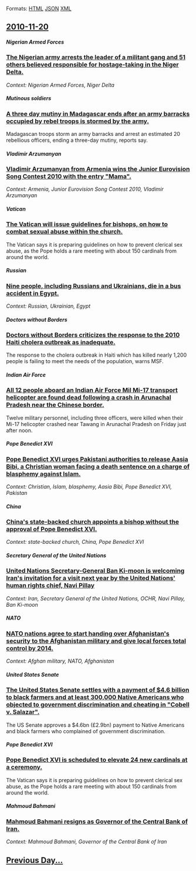 
Formats: [HTML](2010/11/20/index.html)  [JSON](2010/11/20/index.json)  [XML](2010/11/20/index.xml)  

## [2010-11-20](/news/2010/11/20/index.md)

##### Nigerian Armed Forces
### [The Nigerian army arrests the leader of a militant gang and 51 others believed responsible for hostage-taking in the Niger Delta. ](/news/2010/11/20/the-nigerian-army-arrests-the-leader-of-a-militant-gang-and-51-others-believed-responsible-for-hostage-taking-in-the-niger-delta.md)
_Context: Nigerian Armed Forces, Niger Delta_

##### Mutinous soldiers
### [A three day mutiny in Madagascar ends after an army barracks occupied by rebel troops is stormed by the army. ](/news/2010/11/20/a-three-day-mutiny-in-madagascar-ends-after-an-army-barracks-occupied-by-rebel-troops-is-stormed-by-the-army.md)
Madagascan troops storm an army barracks and arrest an estimated 20 rebellious officers, ending a three-day mutiny, reports say.

##### Vladimir Arzumanyan
### [Vladimir Arzumanyan from Armenia wins the Junior Eurovision Song Contest 2010 with the entry "Mama". ](/news/2010/11/20/vladimir-arzumanyan-from-armenia-wins-the-junior-eurovision-song-contest-2010-with-the-entry-mama.md)
_Context: Armenia, Junior Eurovision Song Contest 2010, Vladimir Arzumanyan_

#####  Vatican
### [The Vatican will issue guidelines for bishops, on how to combat sexual abuse within the church. ](/news/2010/11/20/the-vatican-will-issue-guidelines-for-bishops-on-how-to-combat-sexual-abuse-within-the-church.md)
The Vatican says it is preparing guidelines on how to prevent clerical sex abuse, as the Pope holds a rare meeting with about 150 cardinals from around the world.

##### Russian
### [Nine people, including Russians and Ukrainians, die in a bus accident in Egypt. ](/news/2010/11/20/nine-people-including-russians-and-ukrainians-die-in-a-bus-accident-in-egypt.md)
_Context: Russian, Ukrainian, Egypt_

#####  Doctors without Borders
### [ Doctors without Borders criticizes the response to the 2010 Haiti cholera outbreak as inadequate. ](/news/2010/11/20/doctors-without-borders-criticizes-the-response-to-the-2010-haiti-cholera-outbreak-as-inadequate.md)
The response to the cholera outbreak in Haiti which has killed nearly 1,200 people is failing to meet the needs of the population, warns MSF.

##### Indian Air Force
### [All 12 people aboard an Indian Air Force Mil Mi-17 transport helicopter are found dead following a crash in Arunachal Pradesh near the Chinese border. ](/news/2010/11/20/all-12-people-aboard-an-indian-air-force-mil-mi-17-transport-helicopter-are-found-dead-following-a-crash-in-arunachal-pradesh-near-the-chine.md)
Twelve military personnel, including three officers, were killed when their Mi-17 helicopter crashed near Tawang in Arunachal Pradesh on Friday just after noon.

##### Pope Benedict XVI
### [Pope Benedict XVI urges Pakistani authorities to release Aasia Bibi, a Christian woman facing a death sentence on a charge of blasphemy against Islam. ](/news/2010/11/20/pope-benedict-xvi-urges-pakistani-authorities-to-release-aasia-bibi-a-christian-woman-facing-a-death-sentence-on-a-charge-of-blasphemy-agai.md)
_Context: Christian, Islam, blasphemy, Aasia Bibi, Pope Benedict XVI, Pakistan_

##### China
### [China's state-backed church appoints a bishop without the approval of Pope Benedict XVI. ](/news/2010/11/20/china-s-state-backed-church-appoints-a-bishop-without-the-approval-of-pope-benedict-xvi.md)
_Context: state-backed church, China, Pope Benedict XVI_

##### Secretary General of the United Nations
### [United Nations Secretary-General Ban Ki-moon is welcoming Iran's invitation for a visit next year by the United Nations' human rights chief, Navi Pillay ](/news/2010/11/20/united-nations-secretary-general-ban-ki-moon-is-welcoming-iran-s-invitation-for-a-visit-next-year-by-the-united-nations-human-rights-chief.md)
_Context: Iran, Secretary General of the United Nations, OCHR, Navi Pillay, Ban Ki-moon_

##### NATO
### [NATO nations agree to start handing over Afghanistan's security to the Afghanistan military and give local forces total control by 2014. ](/news/2010/11/20/nato-nations-agree-to-start-handing-over-afghanistan-s-security-to-the-afghanistan-military-and-give-local-forces-total-control-by-2014.md)
_Context: Afghan military, NATO, Afghanistan_

##### United States Senate
### [The United States Senate settles with a payment of $4.6 billion to black farmers and at least 300,000 Native Americans who objected to government discrimination and cheating in "Cobell v. Salazar". ](/news/2010/11/20/the-united-states-senate-settles-with-a-payment-of-4-6-billion-to-black-farmers-and-at-least-300-000-native-americans-who-objected-to-gover.md)
The US Senate approves a $4.6bn (£2.9bn) payment to Native Americans and black farmers who complained of government discrimination.

##### Pope Benedict XVI
### [Pope Benedict XVI is scheduled to elevate 24 new cardinals at a ceremony. ](/news/2010/11/20/pope-benedict-xvi-is-scheduled-to-elevate-24-new-cardinals-at-a-ceremony.md)
The Vatican says it is preparing guidelines on how to prevent clerical sex abuse, as the Pope holds a rare meeting with about 150 cardinals from around the world.

##### Mahmoud Bahmani
### [Mahmoud Bahmani resigns as Governor of the Central Bank of Iran. ](/news/2010/11/20/mahmoud-bahmani-resigns-as-governor-of-the-central-bank-of-iran.md)
_Context: Mahmoud Bahmani, Governor of the Central Bank of Iran_

## [Previous Day...](/news/2010/11/19/index.md)

